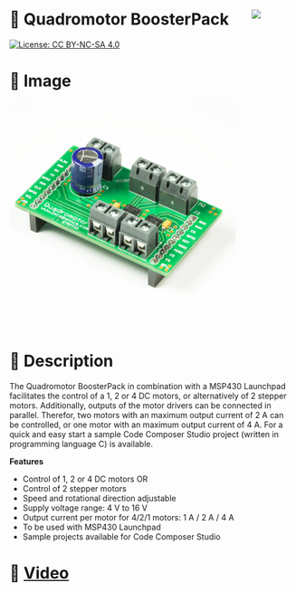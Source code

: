 <a href="https://lxrobotics.com/"><img align="right" src="https://assets.lxrobotics.com/logo-old/lxrobotics.png" width="15%"></a>
💾 Quadromotor BoosterPack
==========================

[![License: CC BY-NC-SA 4.0](https://img.shields.io/badge/License-CC%20BY--NC--SA%204.0-lightgrey.svg)](http://creativecommons.org/licenses/by-nc-sa/4.0/)

# 📸 Image

![LXRobotics P7 Quadromotor BoosterPack](images/quadromotor-booster-pack-side-small.jpg)

# 📂 Description

The Quadromotor BoosterPack in combination with a MSP430 Launchpad facilitates the control of a 1, 2 or 4 DC motors, or alternatively  of 2 stepper motors. Additionally, outputs of the motor drivers can be connected in parallel. Therefor, two motors with an maximum output current of 2 A can be controlled, or one motor with an maximum output current of 4 A. For a quick and easy start a sample Code Composer Studio project (written in programming language C) is available.

**Features**

* Control of 1, 2 or 4 DC motors OR 
* Control of 2 stepper motors
* Speed and rotational direction adjustable
* Supply voltage range: 4 V to 16 V
* Output current per motor for 4/2/1 motors: 1 A / 2 A / 4 A
* To be used with MSP430 Launchpad
* Sample projects available for Code Composer Studio

# 🎥 [Video](images/quadromotor_booster_pack_demo.mp4)
